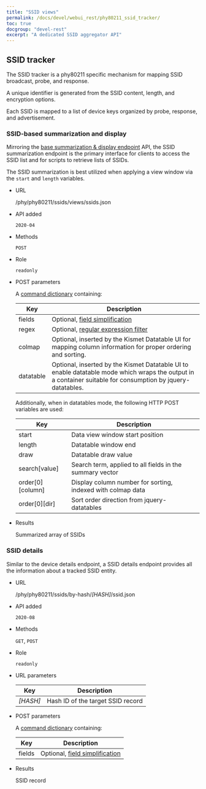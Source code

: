 ```yaml
---
title: "SSID views"
permalink: /docs/devel/webui_rest/phy80211_ssid_tracker/
toc: true
docgroup: "devel-rest"
excerpt: "A dedicated SSID aggregator API"
---
```


## SSID tracker

The SSID tracker is a phy80211 specific mechanism for mapping SSID broadcast, probe, and response.

A unique identifier is generated from the SSID content, length, and encryption options.  

Each SSID is mapped to a list of device keys organized by probe, response, and advertisement.

### SSID-based summarization and display

Mirroring the [base summarization & display endpoint](/docs/devel/webui_rest/devices/#old-summarization--display) API, the SSID summarization endpoint is the primary interface for clients to access the SSID list and for scripts to retrieve lists of SSIDs.

The SSID summarization is best utilized when applying a view window via the `start` and `length` variables.

* URL

    /phy/phy80211/ssids/views/ssids.json

* API added
 
    `2020-04`

* Methods

    `POST`

* Role

    `readonly`

* POST parameters

    A [command dictionary](/docs/devel/webui_rest/commands/) containing:

    | Key       | Description                                                                                                                                                 |
    | -------   | -----------------------------------------------------                                                                                                       |
    | fields    | Optional, [field simplification](/docs/devel/webui_rest/commands/#field-specifications)                                                                     |
    | regex     | Optional, [regular expression filter](/docs/devel/webui_rest/commands/#regex-filters)                                                                       |
    | colmap    | Optional, inserted by the Kismet Datatable UI for mapping column information for proper ordering and sorting.                                               |
    | datatable | Optional, inserted by the Kismet Datatable UI to enable datatable mode which wraps the output in a container suitable for consumption by jquery-datatables. |

    Additionally, when in datatables mode, the following HTTP POST variables are used:

    | Key                  | Description                                                 |
    | ---                  | ----                                                        |
    | start                | Data view window start position                             |
    | length               | Datatable window end                                        |
    | draw                 | Datatable draw value                                        |
    | search[value]        | Search term, applied to all fields in the summary vector    |
    | order\[0\]\[column\] | Display column number for sorting, indexed with colmap data |
    | order\[0\]\[dir\]    | Sort order direction from jquery-datatables                 |

* Results

    Summarized array of SSIDs

### SSID details

Similar to the device details endpoint, a SSID details endpoint provides all the information about a tracked SSID entity.

* URL

    /phy/phy80211/ssids/by-hash/*[HASH]*/ssid.json

* API added
 
    `2020-08`

* Methods 

    `GET`, `POST`

* Role

    `readonly`

* URL parameters 

   | Key      | Description                              |
   | ------   | ---------------------------------------- |
   | *[HASH]* | Hash ID of the target SSID record        |

* POST parameters

    A [command dictionary](/docs/devel/webui_rest/commands/) containing:

    | Key     | Description                                                                             |
    | ------- | -----------------------------------------------------                                   |
    | fields  | Optional, [field simplification](/docs/devel/webui_rest/commands/#field-specifications) |

* Results 

    SSID record

